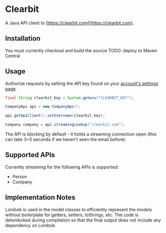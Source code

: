 # Clearbit

A Java API client to [https://clearbit.com](https://clearbit.com).

## Installation

You must currently checkout and build the source
TODO: deploy to Maven Central

## Usage

Authorize requests by setting the API key found on your [account's settings page](https://clearbit.com/keys).

```java
final String clearbit_key = System.getenv("CLEARBIT_KEY");

CompanyApi api = new CompanyApi();

api.getApiClient().setUsername(clearbit_key);

Company company = api.streamingLookup("clearbit.com");
```

The API is blocking by default - it holds a streaming connection open (this can take 3~5 seconds if we haven't seen the email before).

## Supported APIs

Currently streaming for the following APIs is supported:

* Person
* Company

## Implementation Notes

Lombok is used in the model classes to efficiently represent the models without boilerplate for getters, setters, toStrings, etc. The code is delomboked during compilation so that the final output does not include any dependency on Lombok.
